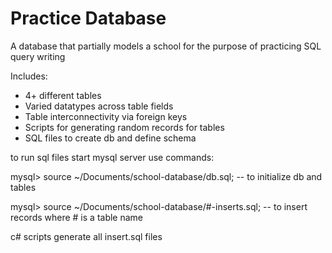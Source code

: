 <h1>Practice Database</h1>
<p>A database that partially models a school for the purpose of practicing SQL query writing</p>

<p>Includes: </p>
<ul>
<li>4+ different tables</li>
<li>Varied datatypes across table fields</li>
<li>Table interconnectivity via foreign keys</li>
<li>Scripts for generating random records for tables</li>
<li>SQL files to create db and define schema</li>
</ul>

<p>
  to run sql files start mysql server
  use commands:

  mysql> source ~/Documents/school-database/db.sql;
  -- to initialize db and tables

  mysql> source ~/Documents/school-database/#-inserts.sql;
  -- to insert records where # is a table name

  c# scripts generate all insert.sql files


</p>
